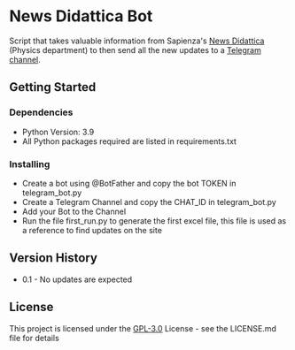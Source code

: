 # News Didattica Bot

Script that takes valuable information from Sapienza's [News Didattica](https://www.phys.uniroma1.it/fisica/node/9879) (Physics department) to then send all the new updates to a [Telegram channel](https://t.me/news_didattica_fisica_sapienza).

## Getting Started

### Dependencies

* Python Version: 3.9
* All Python packages required are listed in requirements.txt

### Installing

* Create a bot using @BotFather and copy the bot TOKEN in telegram_bot.py
* Create a Telegram Channel and copy the CHAT_ID in telegram_bot.py
* Add your Bot to the Channel
* Run the file first_run.py to generate the first excel file, this file is used as a reference to find updates on the site

## Version History

* 0.1 - No updates are expected

## License

This project is licensed under the [GPL-3.0](https://github.com/Nolezor/NewsDidattica_Sapienza/blob/main/LICENSE.md) License - see the LICENSE.md file for details
